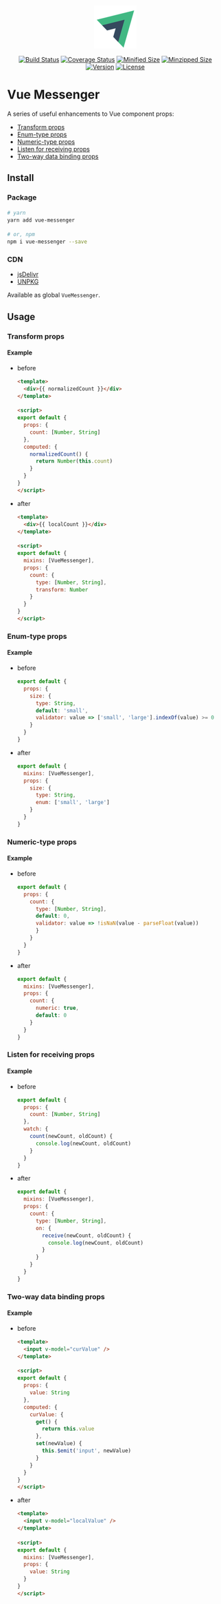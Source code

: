 <p align="center"><img width="100" src="./images/logo.png" alt="Vue Messenger logo"></p>

<p align="center">
  <a href="https://travis-ci.org/fjc0k/vue-messenger"><img src="https://travis-ci.org/fjc0k/vue-messenger.svg?branch=master" alt="Build Status"></a>
  <a href="https://codecov.io/gh/fjc0k/vue-messenger"><img src="https://codecov.io/gh/fjc0k/vue-messenger/branch/master/graph/badge.svg" alt="Coverage Status"></a>
  <a href="https://github.com/fjc0k/vue-messenger/blob/master/dist/vue-messenger.min.js"><img src="https://img.shields.io/badge/minzipped%20size-2.1%20KB-blue.svg?MIN" alt="Minified Size"></a>
  <a href="https://github.com/fjc0k/vue-messenger/blob/master/dist/vue-messenger.min.js"><img src="https://img.shields.io/badge/minified%20size-1023%20B-blue.svg?MZIP" alt="Minzipped Size"></a>
  <a href="https://www.npmjs.com/package/vue-messenger"><img src="https://img.shields.io/npm/v/vue-messenger.svg" alt="Version"></a>
  <a href="https://www.npmjs.com/package/vue-messenger"><img src="https://img.shields.io/npm/l/vue-messenger.svg" alt="License"></a>
</p>

# Vue Messenger

A series of useful enhancements to Vue component props:

- [Transform props](#transform-props)
- [Enum-type props](#enum-type-props)
- [Numeric-type props](#numeric-type-props)
- [Listen for receiving props](#listen-for-receiving-props)
- [Two-way data binding props](#two-way-data-binding-props)

## Install

### Package

```bash
# yarn
yarn add vue-messenger

# or, npm
npm i vue-messenger --save
```

### CDN

- [jsDelivr](//www.jsdelivr.com/package/npm/vue-messenger)
- [UNPKG](//unpkg.com/vue-messenger/dist/)

Available as global `VueMessenger`.

## Usage

### Transform props

#### Example

- before

    ```html
    <template>
      <div>{{ normalizedCount }}</div>
    </template>
    
    <script>
    export default {
      props: {
        count: [Number, String]
      },
      computed: {
        normalizedCount() {
          return Number(this.count)
        }
      }
    }
    </script>
    ```

- after

    ```html
    <template>
      <div>{{ localCount }}</div>
    </template>
    
    <script>
    export default {
      mixins: [VueMessenger],
      props: {
        count: {
          type: [Number, String],
          transform: Number
        }
      }
    }
    </script>
    ```

### Enum-type props

#### Example

- before

    ```js
    export default {
      props: {
        size: {
          type: String,
          default: 'small',
          validator: value => ['small', 'large'].indexOf(value) >= 0
        }
      }
    }
    ```

- after

    ```js
    export default {
      mixins: [VueMessenger],
      props: {
        size: {
          type: String,
          enum: ['small', 'large']
        }
      }
    }
    ```

### Numeric-type props

#### Example

- before

    ```js
    export default {
      props: {
        count: {
          type: [Number, String],
          default: 0,
          validator: value => !isNaN(value - parseFloat(value))
          }
        }
      }
    }
    ```

- after

    ```js
    export default {
      mixins: [VueMessenger],
      props: {
        count: {
          numeric: true,
          default: 0
        }
      }
    }
    ```

### Listen for receiving props

#### Example

- before

    ```js
    export default {
      props: {
        count: [Number, String]
      },
      watch: {
        count(newCount, oldCount) {
          console.log(newCount, oldCount)
        }
      }
    }
    ```

- after

    ```js
    export default {
      mixins: [VueMessenger],
      props: {
        count: {
          type: [Number, String],
          on: {
            receive(newCount, oldCount) {
              console.log(newCount, oldCount)
            }
          }
        }
      }
    }
    ```

### Two-way data binding props

#### Example

- before

    ```html
    <template>
      <input v-model="curValue" />
    </template>

    <script>
    export default {
      props: {
        value: String
      },
      computed: {
        curValue: {
          get() {
            return this.value
          },
          set(newValue) {
            this.$emit('input', newValue)
          }
        }
      }
    }
    </script>
    ```
  
- after

    ```html
    <template>
      <input v-model="localValue" />
    </template>

    <script>
    export default {
      mixins: [VueMessenger],
      props: {
        value: String
      }
    }
    </script>
    ```
